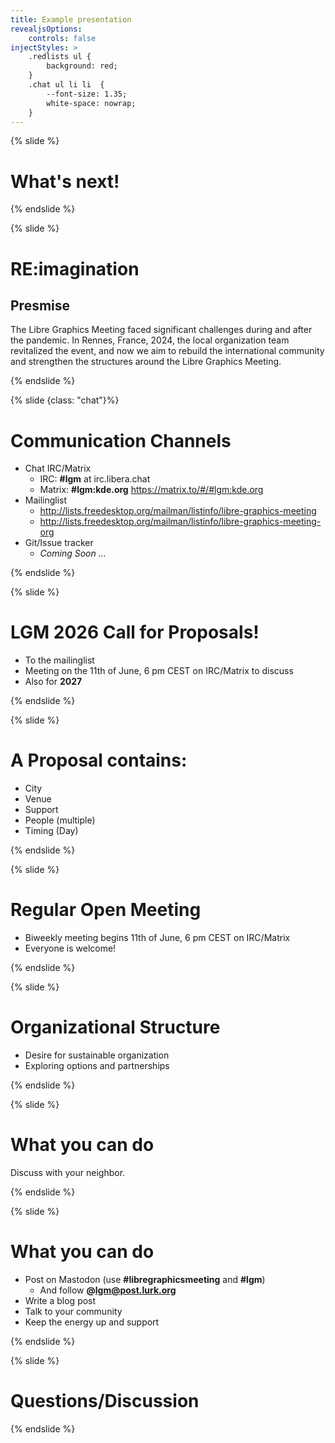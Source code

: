 ```yaml
---
title: Example presentation
revealjsOptions:
    controls: false
injectStyles: >
    .redlists ul {
        background: red;
    }
    .chat ul li li  {
        --font-size: 1.35;
        white-space: nowrap;
    }
---
```


{% slide %}

# What's next!

{% endslide %}

{% slide %}

# RE:imagination

## Presmise

The Libre Graphics Meeting faced significant challenges during and after
the pandemic. In Rennes, France, 2024, the local organization team revitalized
the event, and now we aim to rebuild the international community and
strengthen the structures around the Libre Graphics Meeting.

{% endslide %}


{% slide {class: "chat"}%}

# Communication Channels

- Chat IRC/Matrix
    - IRC:  **#lgm** at irc.libera.chat
    - Matrix: **#lgm:kde.org** https://matrix.to/#/#lgm:kde.org
- Mailinglist
    - http://lists.freedesktop.org/mailman/listinfo/libre-graphics-meeting
    - http://lists.freedesktop.org/mailman/listinfo/libre-graphics-meeting-org
- Git/Issue tracker
    - *Coming Soon …*

{% endslide %}


{% slide %}


# LGM 2026 Call for Proposals!

- To the mailinglist
- Meeting on the 11th of June, 6 pm CEST on IRC/Matrix to discuss
- Also for **2027**

{% endslide %}

{% slide %}

# A Proposal contains:

- City
- Venue
- Support
- People (multiple)
- Timing (Day)

{% endslide %}


{% slide %}

# Regular Open Meeting

- Biweekly meeting begins 11th of June, 6 pm CEST on IRC/Matrix
- Everyone is welcome!

{% endslide %}


{% slide %}


# Organizational Structure

- Desire for sustainable organization
- Exploring options and partnerships

{% endslide %}


{% slide %}

# What you can do

Discuss with your neighbor.

{% endslide %}

{% slide %}

# What you can do

- Post on Mastodon (use **#libregraphicsmeeting** and **#lgm**)
  - And follow **@lgm@post.lurk.org**
- Write a blog post
- Talk to your community
- Keep the energy up and support

{% endslide %}

{% slide %}

# Questions/Discussion

{% endslide %}


